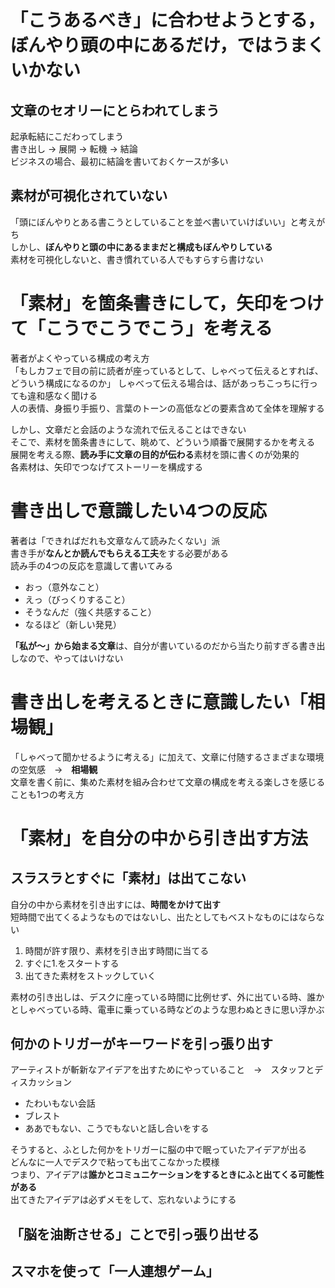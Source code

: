 # 「こうあるべき」に合わせようとする，ぼんやり頭の中にあるだけ，ではうまくいかない

## 文章のセオリーにとらわれてしまう
起承転結にこだわってしまう  
書き出し → 展開 → 転機 → 結論  
ビジネスの場合、最初に結論を書いておくケースが多い

## 素材が可視化されていない
「頭にぼんやりとある書こうとしていることを並べ書いていけばいい」と考えがち  
しかし、**ぼんやりと頭の中にあるままだと構成もぼんやりしている**  
素材を可視化しないと、書き慣れている人でもすらすら書けない

# 「素材」を箇条書きにして，矢印をつけて「こうでこうでこう」を考える
著者がよくやっている構成の考え方  
「もしカフェで目の前に読者が座っているとして、しゃべって伝えるとすれば、どういう構成になるのか」
しゃべって伝える場合は、話があっちこっちに行っても違和感なく聞ける  
人の表情、身振り手振り、言葉のトーンの高低などの要素含めて全体を理解する  

しかし、文章だと会話のような流れで伝えることはできない  
そこで、素材を箇条書きにして、眺めて、どういう順番で展開するかを考える  
展開を考える際、**読み手に文章の目的が伝わる**素材を頭に書くのが効果的  
各素材は、矢印でつなげてストーリーを構成する

# 書き出しで意識したい4つの反応
著者は「できればだれも文章なんて読みたくない」派  
書き手が**なんとか読んでもらえる工夫**をする必要がある  
読み手の4つの反応を意識して書いてみる  

- おっ（意外なこと）
- えっ（びっくりすること）
- そうなんだ（強く共感すること）
- なるほど（新しい発見）

**「私が〜」から始まる文章**は、自分が書いているのだから当たり前すぎる書き出しなので、やってはいけない

# 書き出しを考えるときに意識したい「相場観」
「しゃべって聞かせるように考える」に加えて、文章に付随するさまざまな環境の空気感　→　**相場観**  
文章を書く前に、集めた素材を組み合わせて文章の構成を考える楽しさを感じることも1つの考え方

# 「素材」を自分の中から引き出す方法
## スラスラとすぐに「素材」は出てこない
自分の中から素材を引き出すには、**時間をかけて出す**  
短時間で出てくるようなものではないし、出たとしてもベストなものにはならない  

1. 時間が許す限り、素材を引き出す時間に当てる
2. すぐに1.をスタートする
3. 出てきた素材をストックしていく

素材の引き出しは、デスクに座っている時間に比例せず、外に出ている時、誰かとしゃべっている時、電車に乗っている時などのような思わぬときに思い浮かぶ

## 何かのトリガーがキーワードを引っ張り出す
アーティストが斬新なアイデアを出すためにやっていること　→　スタッフとディスカッション  

- たわいもない会話
- ブレスト
- ああでもない、こうでもないと話し合いをする

そうすると、ふとした何かをトリガーに脳の中で眠っていたアイデアが出る  
どんなに一人でデスクで粘っても出てこなかった模様  
つまり、アイデアは**誰かとコミュニケーションをするときにふと出てくる可能性がある**  
出てきたアイデアは必ずメモをして、忘れないようにする

## 「脳を油断させる」ことで引っ張り出せる


## スマホを使って「一人連想ゲーム」
